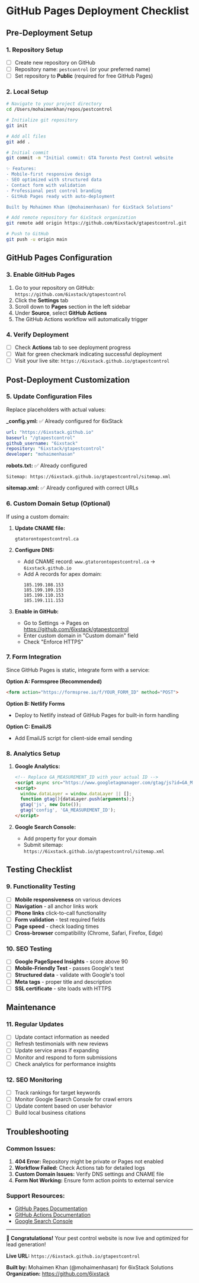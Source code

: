 # GitHub Pages Deployment Checklist

## Pre-Deployment Setup

### 1. Repository Setup
- [ ] Create new repository on GitHub
- [ ] Repository name: `pestcontrol` (or your preferred name)
- [ ] Set repository to **Public** (required for free GitHub Pages)

### 2. Local Setup
```bash
# Navigate to your project directory
cd /Users/mohaimenkhan/repos/pestcontrol

# Initialize git repository
git init

# Add all files
git add .

# Initial commit
git commit -m "Initial commit: GTA Toronto Pest Control website

✨ Features:
- Mobile-first responsive design
- SEO optimized with structured data
- Contact form with validation
- Professional pest control branding
- GitHub Pages ready with auto-deployment

Built by Mohaimen Khan (@mohaimenhasan) for 6ixStack Solutions"

# Add remote repository for 6ixStack organization
git remote add origin https://github.com/6ixstack/gtapestcontrol.git

# Push to GitHub
git push -u origin main
```

## GitHub Pages Configuration

### 3. Enable GitHub Pages
1. Go to your repository on GitHub: `https://github.com/6ixstack/gtapestcontrol`
2. Click the **Settings** tab
3. Scroll down to **Pages** section in the left sidebar
4. Under **Source**, select **GitHub Actions**
5. The GitHub Actions workflow will automatically trigger

### 4. Verify Deployment
- [ ] Check **Actions** tab to see deployment progress
- [ ] Wait for green checkmark indicating successful deployment
- [ ] Visit your live site: `https://6ixstack.github.io/gtapestcontrol`

## Post-Deployment Customization

### 5. Update Configuration Files
Replace placeholders with actual values:

**_config.yml:** ✅ Already configured for 6ixStack
```yaml
url: "https://6ixstack.github.io"
baseurl: "/gtapestcontrol"
github_username: "6ixstack"
repository: "6ixstack/gtapestcontrol"
developer: "mohaimenhasan"
```

**robots.txt:** ✅ Already configured
```
Sitemap: https://6ixstack.github.io/gtapestcontrol/sitemap.xml
```

**sitemap.xml:** ✅ Already configured with correct URLs

### 6. Custom Domain Setup (Optional)
If using a custom domain:

1. **Update CNAME file:**
   ```
   gtatorontopestcontrol.ca
   ```

2. **Configure DNS:**
   - Add CNAME record: `www.gtatorontopestcontrol.ca` → `6ixstack.github.io`
   - Add A records for apex domain:
     ```
     185.199.108.153
     185.199.109.153
     185.199.110.153
     185.199.111.153
     ```

3. **Enable in GitHub:**
   - Go to Settings → Pages on https://github.com/6ixstack/gtapestcontrol
   - Enter custom domain in "Custom domain" field
   - Check "Enforce HTTPS"

### 7. Form Integration
Since GitHub Pages is static, integrate form with a service:

**Option A: Formspree (Recommended)**
```html
<form action="https://formspree.io/f/YOUR_FORM_ID" method="POST">
```

**Option B: Netlify Forms**
- Deploy to Netlify instead of GitHub Pages for built-in form handling

**Option C: EmailJS**
- Add EmailJS script for client-side email sending

### 8. Analytics Setup
1. **Google Analytics:**
   ```html
   <!-- Replace GA_MEASUREMENT_ID with your actual ID -->
   <script async src="https://www.googletagmanager.com/gtag/js?id=GA_MEASUREMENT_ID"></script>
   <script>
     window.dataLayer = window.dataLayer || [];
     function gtag(){dataLayer.push(arguments);}
     gtag('js', new Date());
     gtag('config', 'GA_MEASUREMENT_ID');
   </script>
   ```

2. **Google Search Console:**
   - Add property for your domain
   - Submit sitemap: `https://6ixstack.github.io/gtapestcontrol/sitemap.xml`

## Testing Checklist

### 9. Functionality Testing
- [ ] **Mobile responsiveness** on various devices
- [ ] **Navigation** - all anchor links work
- [ ] **Phone links** click-to-call functionality
- [ ] **Form validation** - test required fields
- [ ] **Page speed** - check loading times
- [ ] **Cross-browser** compatibility (Chrome, Safari, Firefox, Edge)

### 10. SEO Testing
- [ ] **Google PageSpeed Insights** - score above 90
- [ ] **Mobile-Friendly Test** - passes Google's test
- [ ] **Structured data** - validate with Google's tool
- [ ] **Meta tags** - proper title and description
- [ ] **SSL certificate** - site loads with HTTPS

## Maintenance

### 11. Regular Updates
- [ ] Update contact information as needed
- [ ] Refresh testimonials with new reviews
- [ ] Update service areas if expanding
- [ ] Monitor and respond to form submissions
- [ ] Check analytics for performance insights

### 12. SEO Monitoring
- [ ] Track rankings for target keywords
- [ ] Monitor Google Search Console for crawl errors
- [ ] Update content based on user behavior
- [ ] Build local business citations

## Troubleshooting

### Common Issues:
1. **404 Error:** Repository might be private or Pages not enabled
2. **Workflow Failed:** Check Actions tab for detailed logs
3. **Custom Domain Issues:** Verify DNS settings and CNAME file
4. **Form Not Working:** Ensure form action points to external service

### Support Resources:
- [GitHub Pages Documentation](https://docs.github.com/en/pages)
- [GitHub Actions Documentation](https://docs.github.com/en/actions)
- [Google Search Console](https://search.google.com/search-console)

---

**🎉 Congratulations!** Your pest control website is now live and optimized for lead generation!

**Live URL:** `https://6ixstack.github.io/gtapestcontrol`

**Built by:** Mohaimen Khan (@mohaimenhasan) for 6ixStack Solutions  
**Organization:** https://github.com/6ixstack